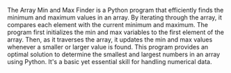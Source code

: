 The Array Min and Max Finder is a Python program that efficiently finds the minimum and maximum values in an array. By iterating through the array, it compares each element with the current minimum and maximum. The program first initializes the min and max variables to the first element of the array. Then, as it traverses the array, it updates the min and max values whenever a smaller or larger value is found. This program provides an optimal solution to determine the smallest and largest numbers in an array using Python. It's a basic yet essential skill for handling numerical data.






